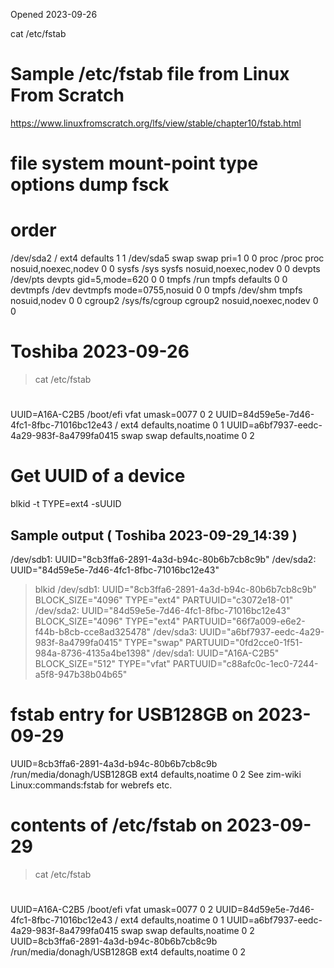 Opened 2023-09-26

cat  /etc/fstab 

# Sample /etc/fstab file from Linux From Scratch
https://www.linuxfromscratch.org/lfs/view/stable/chapter10/fstab.html

# file system  mount-point    type     options             dump  fsck
#                                                                order

/dev/sda2      /              ext4     defaults            1     1
/dev/sda5      swap           swap     pri=1               0     0
proc           /proc          proc     nosuid,noexec,nodev 0     0
sysfs          /sys           sysfs    nosuid,noexec,nodev 0     0
devpts         /dev/pts       devpts   gid=5,mode=620      0     0
tmpfs          /run           tmpfs    defaults            0     0
devtmpfs       /dev           devtmpfs mode=0755,nosuid    0     0
tmpfs          /dev/shm       tmpfs    nosuid,nodev        0     0
cgroup2        /sys/fs/cgroup cgroup2  nosuid,noexec,nodev 0     0


# Toshiba 2023-09-26
> cat /etc/fstab
# <file system> <mount point> <type> <options> <dump> <pass>

UUID=A16A-C2B5  /boot/efi       vfat    umask=0077      0       2
UUID=84d59e5e-7d46-4fc1-8fbc-71016bc12e43       /       ext4    defaults,noatime        0       1
UUID=a6bf7937-eedc-4a29-983f-8a4799fa0415       swap    swap    defaults,noatime        0       2

# Get UUID of a device
 blkid -t TYPE=ext4 -sUUID
## Sample output ( Toshiba 2023-09-29_14:39 )
/dev/sdb1: UUID="8cb3ffa6-2891-4a3d-b94c-80b6b7cb8c9b"
/dev/sda2: UUID="84d59e5e-7d46-4fc1-8fbc-71016bc12e43"

> blkid
/dev/sdb1: UUID="8cb3ffa6-2891-4a3d-b94c-80b6b7cb8c9b" BLOCK_SIZE="4096" TYPE="ext4" PARTUUID="c3072e18-01"
/dev/sda2: UUID="84d59e5e-7d46-4fc1-8fbc-71016bc12e43" BLOCK_SIZE="4096" TYPE="ext4" PARTUUID="66f7a009-e6e2-f44b-b8cb-cce8ad325478"
/dev/sda3: UUID="a6bf7937-eedc-4a29-983f-8a4799fa0415" TYPE="swap" PARTUUID="0fd2cce0-1f51-984a-8736-4135a4be1398"
/dev/sda1: UUID="A16A-C2B5" BLOCK_SIZE="512" TYPE="vfat" PARTUUID="c88afc0c-1ec0-7244-a5f8-947b38b04b65"

# fstab entry for USB128GB on 2023-09-29
UUID=8cb3ffa6-2891-4a3d-b94c-80b6b7cb8c9b  /run/media/donagh/USB128GB ext4  defaults,noatime  0 	2
See zim-wiki  Linux:commands:fstab for webrefs etc.


# contents of /etc/fstab on 2023-09-29
> cat /etc/fstab
# <file system> <mount point> <type> <options> <dump> <pass>

UUID=A16A-C2B5  /boot/efi       vfat    umask=0077      0       2
UUID=84d59e5e-7d46-4fc1-8fbc-71016bc12e43       /       ext4    defaults,noatime        0       1
UUID=a6bf7937-eedc-4a29-983f-8a4799fa0415       swap    swap    defaults,noatime        0       2
UUID=8cb3ffa6-2891-4a3d-b94c-80b6b7cb8c9b  /run/media/donagh/USB128GB ext4  defaults,noatime  0       2
